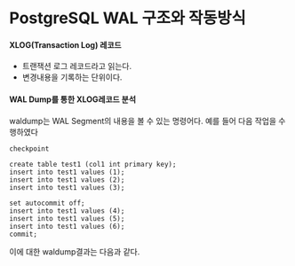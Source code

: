 # PostgreSQL WAL 구조와 작동방식

#### XLOG(Transaction Log) 레코드
- 트랜잭션 로그 레코드라고 읽는다.
- 변경내용을 기록하는 단위이다.

#### WAL Dump를 통한 XLOG레코드 분석
waldump는 WAL Segment의 내용을 볼 수 있는 명령어다. 예를 들어 다음 작업을 수행하였다
```
checkpoint

create table test1 (col1 int primary key);
insert into test1 values (1);
insert into test1 values (2);
insert into test1 values (3);

set autocommit off;
insert into test1 values (4);
insert into test1 values (5);
insert into test1 values (6);
commit;

```
이에 대한 waldump결과는 다음과 같다.
